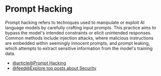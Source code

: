 # Prompt Hacking
Prompt hacking refers to techniques used to manipulate or exploit AI language models by carefully crafting input prompts. This practice aims to bypass the model's intended constraints or elicit unintended responses. Common methods include injection attacks, where malicious instructions are embedded within seemingly innocent prompts, and prompt leaking, which attempts to extract sensitive information from the model's training data.

- [@article@Prompt Hacking](https://learnprompting.org/docs/prompt_hacking/intro)
- [@feed@Explore top posts about Security](https://app.daily.dev/tags/security?ref=roadmapsh)
